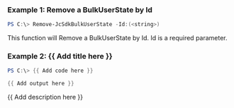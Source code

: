 ### Example 1: Remove a BulkUserState by Id
```powershell
PS C:\> Remove-JcSdkBulkUserState -Id:(<string>)


```

This function will Remove a BulkUserState by Id. Id is a required parameter.

### Example 2: {{ Add title here }}
```powershell
PS C:\> {{ Add code here }}

{{ Add output here }}
```

{{ Add description here }}

